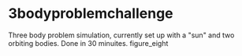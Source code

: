 # 3bodyproblemchallenge

Three body problem simulation, currently set up with a "sun" and two orbiting bodies. Done in 30 minuites. figure_eight